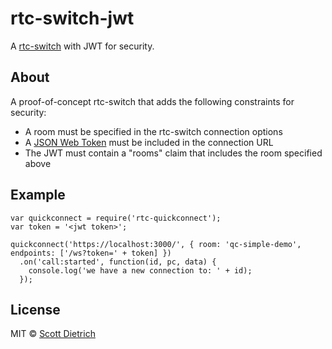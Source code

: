 #  rtc-switch-jwt

A [rtc-switch](https://github.com/rtc-io/rtc-switch) with JWT for security.

## About

A proof-of-concept rtc-switch that adds the following constraints for security:

* A room must be specified in the rtc-switch connection options
* A [JSON Web Token](https://en.wikipedia.org/wiki/JSON_Web_Token) must be included in the connection URL
* The JWT must contain a "rooms" claim that includes the room specified above


## Example

```
var quickconnect = require('rtc-quickconnect');
var token = '<jwt token>';

quickconnect('https://localhost:3000/', { room: 'qc-simple-demo', endpoints: ['/ws?token=' + token] })
  .on('call:started', function(id, pc, data) {
    console.log('we have a new connection to: ' + id);
  });

```

## License

MIT © [Scott Dietrich](http://minutestopost.com)
